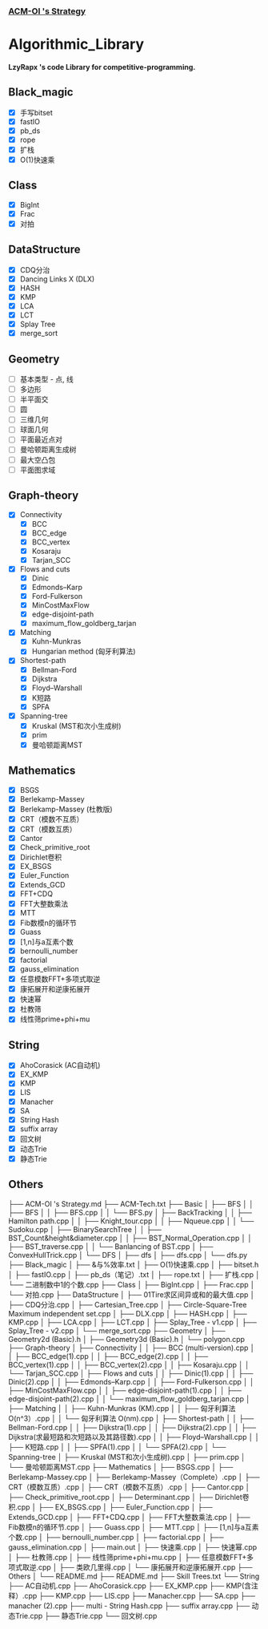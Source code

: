 <!--
 * @Author: zhaoyang.liang
 * @Github: https://github.com/LzyRapx
 * @Date: 2019-06-13 00:02:05
 -->
### [ACM-OI 's Strategy](https://github.com/LzyRapx/Algorithmic_Template/blob/master/ACM-OI%20's%20Strategy.md)
# Algorithmic_Library
#### LzyRapx 's code Library for competitive-programming.
## Black_magic
+ [x] 手写bitset
+ [x] fastIO
+ [x] pb_ds
+ [x] rope
+ [x] 扩栈
+ [x] O(1)快速乘
## Class
+ [x] BigInt
+ [x] Frac
+ [x] 对拍
## DataStructure
+ [x] CDQ分治
+ [x] Dancing Links X (DLX)
+ [x] HASH
+ [x] KMP
+ [x] LCA
+ [x] LCT
+ [x] Splay Tree
+ [x] merge_sort
## Geometry
+ [ ] 基本类型 - 点, 线
+ [ ] 多边形
+ [ ] 半平面交
+ [ ] 圆
+ [ ] 三维几何
+ [ ] 球面几何
+ [ ] 平面最近点对
+ [ ] 曼哈顿距离生成树
+ [ ] 最大空凸包
+ [ ] 平面图求域
## Graph-theory
+ [x] Connectivity
  + [x] BCC
  + [x] BCC_edge
  + [x] BCC_vertex
  + [x] Kosaraju
  + [x] Tarjan_SCC
+ [x] Flows and cuts
  + [x] Dinic
  + [x] Edmonds–Karp
  + [x] Ford-Fulkerson
  + [x] MinCostMaxFlow
  + [x] edge-disjoint-path
  + [x] maximum_flow_goldberg_tarjan
+ [x] Matching
  + [x] Kuhn-Munkras
  + [x] Hungarian method (匈牙利算法)
+ [x] Shortest-path
   + [x] Bellman-Ford
   + [x] Dijkstra
   + [x] Floyd–Warshall
   + [x] K短路
   + [x] SPFA
+ [x] Spanning-tree
   + [x] Kruskal (MST和次小生成树)
   + [x] prim
   + [x] 曼哈顿距离MST
## Mathematics
+ [x] BSGS
+ [x] Berlekamp-Massey
+ [x] Berlekamp-Massey (杜教版)
+ [x] CRT（模数不互质）
+ [x] CRT（模数互质）
+ [x] Cantor
+ [x] Check_primitive_root
+ [x] Dirichlet卷积
+ [x] EX_BSGS
+ [x] Euler_Function
+ [x] Extends_GCD
+ [x] FFT+CDQ
+ [x] FFT大整数乘法
+ [x] MTT
+ [x] Fib数模n的循环节
+ [x] Guass
+ [x] [1,n]与a互素个数
+ [x] bernoulli_number
+ [x] factorial
+ [x] gauss_elimination
+ [x] 任意模数FFT+多项式取逆
+ [x] 康拓展开和逆康拓展开
+ [x] 快速幂
+ [x] 杜教筛
+ [x] 线性筛prime+phi+mu
## String
 + [x] AhoCorasick (AC自动机)
 + [x] EX_KMP
 + [x] KMP
 + [x] LIS
 + [x] Manacher
 + [x] SA
 + [x] String Hash
 + [x] suffix array
 + [x] 回文树
 + [x] 动态Trie
 + [x] 静态Trie
## Others


├── ACM-OI 's Strategy.md
├── ACM-Tech.txt
├── Basic
│   ├── BFS
│   │   ├── BFS
│   │   ├── BFS.cpp
│   │   └── BFS.py
│   ├── BackTracking
│   │   ├── Hamilton path.cpp
│   │   ├── Knight_tour.cpp
│   │   ├── Nqueue.cpp
│   │   └── Sudoku.cpp
│   ├── BinarySearchTree
│   │   ├── BST_Count&height&diameter.cpp
│   │   ├── BST_Normal_Operation.cpp
│   │   ├── BST_traverse.cpp
│   │   └── Banlancing of BST.cpp
│   ├── ConvexHullTrick.cpp
│   └── DFS
│       ├── dfs
│       ├── dfs.cpp
│       └── dfs.py
├── Black_magic
│   ├── &与%效率.txt
│   ├── O(1)快速乘.cpp
│   ├── bitset.h
│   ├── fastIO.cpp
│   ├── pb_ds（笔记）.txt
│   ├── rope.txt
│   ├── 扩栈.cpp
│   └── 二进制数中1的个数.cpp
├── Class
│   ├── BigInt.cpp
│   ├── Frac.cpp
│   └── 对拍.cpp
├── DataStructure
│   ├── 01Tire求区间异或和的最大值.cpp
│   ├── CDQ分治.cpp
│   ├── Cartesian_Tree.cpp
│   ├── Circle-Square-Tree Maximum independent set.cpp
│   ├── DLX.cpp
│   ├── HASH.cpp
│   ├── KMP.cpp
│   ├── LCA.cpp
│   ├── LCT.cpp
│   ├── Splay_Tree - v1.cpp
│   ├── Splay_Tree - v2.cpp
│   └── merge_sort.cpp
├── Geometry
│   ├── Geometry2d (Basic).h
│   ├── Geometry3d (Basic).h
│   └── polygon.cpp
├── Graph-theory
│   ├── Connectivity
│   │   ├── BCC (multi-version).cpp
│   │   ├── BCC_edge(1).cpp
│   │   ├── BCC_edge(2).cpp
│   │   ├── BCC_vertex(1).cpp
│   │   ├── BCC_vertex(2).cpp
│   │   ├── Kosaraju.cpp
│   │   └── Tarjan_SCC.cpp
│   ├── Flows and cuts
│   │   ├── Dinic(1).cpp
│   │   ├── Dinic(2).cpp
│   │   ├── Edmonds–Karp.cpp
│   │   ├── Ford-Fulkerson.cpp
│   │   ├── MinCostMaxFlow.cpp
│   │   ├── edge-disjoint-path(1).cpp
│   │   ├── edge-disjoint-path(2).cpp
│   │   └── maximum_flow_goldberg_tarjan.cpp
│   ├── Matching
│   │   ├── Kuhn-Munkras (KM).cpp
│   │   ├── 匈牙利算法 O(n^3）.cpp
│   │   └── 匈牙利算法 O(nm).cpp
│   ├── Shortest-path
│   │   ├── Bellman-Ford.cpp
│   │   ├── Dijkstra(1).cpp
│   │   ├── Dijkstra(2).cpp
│   │   ├── Dijkstra(求最短路和次短路以及其路径数).cpp
│   │   ├── Floyd–Warshall.cpp
│   │   ├── K短路.cpp
│   │   ├── SPFA(1).cpp
│   │   └── SPFA(2).cpp
│   └── Spanning-tree
│       ├── Kruskal (MST和次小生成树).cpp
│       ├── prim.cpp
│       └── 曼哈顿距离MST.cpp
├── Mathematics
│   ├── BSGS.cpp
│   ├── Berlekamp-Massey.cpp
│   ├── Berlekamp-Massey（Complete）.cpp
│   ├── CRT（模数互质）.cpp
│   ├── CRT（模数不互质）.cpp
│   ├── Cantor.cpp
│   ├── Check_primitive_root.cpp
│   ├── Determinant.cpp
│   ├── Dirichlet卷积.cpp
│   ├── EX_BSGS.cpp
│   ├── Euler_Function.cpp
│   ├── Extends_GCD.cpp
│   ├── FFT+CDQ.cpp
│   ├── FFT大整数乘法.cpp
│   ├── Fib数模n的循环节.cpp
│   ├── Guass.cpp
│   ├── MTT.cpp
│   ├── [1,n]与a互素个数.cpp
│   ├── bernoulli_number.cpp
│   ├── factorial.cpp
│   ├── gauss_elimination.cpp
│   ├── main.out
│   ├── 快速乘.cpp
│   ├── 快速幂.cpp
│   ├── 杜教筛.cpp
│   ├── 线性筛prime+phi+mu.cpp
│   ├── 任意模数FFT+多项式取逆.cpp
│   ├── 类欧几里得.cpp
│   └── 康拓展开和逆康拓展开.cpp
├── Others
│   └── README.md
├── README.md
├── Skill Trees.txt
└── String
    ├── AC自动机.cpp
    ├── AhoCorasick.cpp
    ├── EX_KMP.cpp
    ├── KMP(含注释）.cpp
    ├── KMP.cpp
    ├── LIS.cpp
    ├── Manacher.cpp
    ├── SA.cpp
    ├── manacher (2).cpp
    ├── multi - String Hash.cpp
    ├── suffix array.cpp
    ├── 动态Trie.cpp
    ├── 静态Trie.cpp
    └── 回文树.cpp